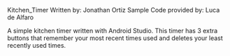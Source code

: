 Kitchen_Timer
Written by: Jonathan Ortiz
Sample Code provided by: Luca de Alfaro

A simple kitchen timer written with Android Studio.
This timer has 3 extra buttons that remember your most recent
times used and deletes your least recently used times.
